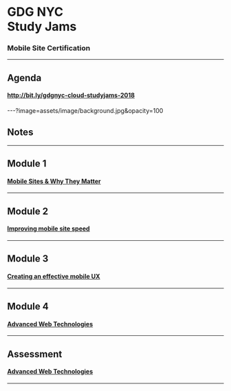 # GDG NYC <br/> Study Jams

### Mobile Site Certification

---
## Agenda
 
#### <a href="http://bit.ly/gdgnyc-cloud-studyjams-2018"> http://bit.ly/gdgnyc-cloud-studyjams-2018 </a>

---?image=assets/image/background.jpg&opacity=100
<br/>
## <span class="white"> Notes </span>
 
---

## Module 1
 
#### <a href="https://support.google.com/partners/answer/7327828"> Mobile Sites & Why They Matter</a>
---

## Module 2
 
#### <a href="https://support.google.com/partners/answer/7327828"> Improving mobile site speed</a>
---

## Module 3
 
#### <a href="https://support.google.com/partners/answer/7327828"> Creating an effective mobile UX</a>
---

## Module 4
 
#### <a href="https://support.google.com/partners/answer/7327828"> Advanced Web Technologies </a>
---

## Assessment
 
#### <a href="https://support.google.com/partners/answer/7327828"> Advanced Web Technologies </a>
---



